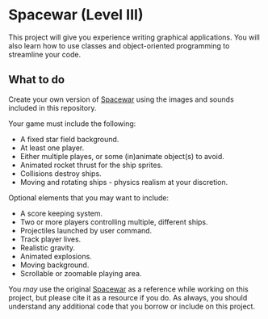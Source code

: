 # Spacewar (Level III)

This project will give you experience writing graphical applications. You will also learn how to use classes and 
object-oriented programming to streamline your code.

## What to do

Create your own version of [Spacewar](http://runpython.com/?user=BrythonServer&repo=Spacewar&name=spacewar.py) using
the images and sounds included in this repository.

Your game must include the following:

* A fixed star field background.
* At least one player.
* Either multiple playes, or some (in)animate object(s) to avoid.
* Animated rocket thrust for the ship sprites.
* Collisions destroy ships.
* Moving and rotating ships - physics realism at your discretion.

Optional elements that you may want to include:

* A score keeping system.
* Two or more players controlling multiple, different ships.
* Projectiles launched by user command.
* Track player lives.
* Realistic gravity.
* Animated explosions.
* Moving background.
* Scrollable or zoomable playing area.

You *may* use the original 
[Spacewar](http://runpython.com/?user=BrythonServer&repo=Spacewar&name=spacewar.py)
as a reference while working on this project, but please cite it as a resource if you do. As always,
you should understand any additional code that you borrow or include on this project.
